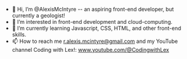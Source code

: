 - 👋 Hi, I’m @AlexisMcIntyre -- an aspiring front-end developer, but currently a geologist!
- 👀 I’m interested in front-end development and cloud-computing.
- 🌱 I’m currently learning Javascript, CSS, HTML, and other front-end skills.
- 📫 How to reach me r.alexis.mcintyre@gmail.com and my YouTube channel Coding with Lex!: www.youtube.com/@CodingwithLex

<!---
AlexisMcIntyre/AlexisMcIntyre is a ✨ special ✨ repository because its `README.md` (this file) appears on your GitHub profile.
You can click the Preview link to take a look at your changes.
--->
